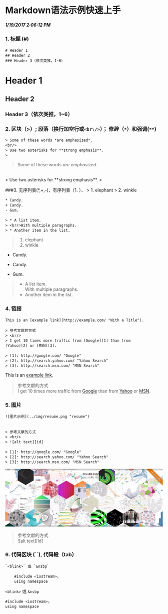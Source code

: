 Markdown语法示例快速上手		
====================
##### 1/19/2017 2:06:12 PM 

### 1. 标题 (#)
	# Header 1
	## Header 2
	### Header 3（依次类推，1~6）

# Header 1
## Header 2
### Header 3（依次类推，1~6）

### 2. 区块（>）; 段落（换行加空行或`<br\/>`）； 修辞（`*`）和强调(`**`)	
	> Some of these words *are emphasized*.
	<br/>
	> Use two asterisks for **strong emphasis**.
	> 

> Some of these words *are emphasized*.
<br/>
> Use two asterisks for **strong emphasis**.
> 

###3. 无序列表(*,+,-)，有序列表（1. ）、
	> 1. elephant
	> 2. winkle
	
	* Candy.
	+ Candy.
	- Gum.
	
	> * A list item.
	> <br/>With multiple paragraphs.
	> * Another item in the list.
	
> 1. elephant
> 2. winkle

* Candy.
+ Candy.
- Gum.

> * A list item.
> <br/>With multiple paragraphs.
> * Another item in the list.

### 4. 链接
	This is an [example link](http://example.com/ "With a Title").
	
	> 参考文献的方式
	> <br/>
	> I get 10 times more traffic from [Google][1] than from
	[Yahoo][2] or [MSN][3].
	
	> [1]: http://google.com/ "Google"
	> [2]: http://search.yahoo.com/ "Yahoo Search"
	> [3]: http://search.msn.com/ "MSN Search"


This is an [example link](http://example.com/ "With a Title").

> 参考文献的方式
> <br/>
> I get 10 times more traffic from [Google][1] than from
[Yahoo][2] or [MSN][3].

> [1]: http://google.com/ "Google"
> [2]: http://search.yahoo.com/ "Yahoo Search"
> [3]: http://search.msn.com/ "MSN Search"
> 
### 5. 图片
	![图片示例](../img/resume.png "resume")
	
	
	> 参考文献的方式
	> <br/>
	> ![alt text][id]
	
	> [1]: http://google.com/ "Google"
	> [2]: http://search.yahoo.com/ "Yahoo Search"
	> [3]: http://search.msn.com/ "MSN Search"

![图片示例](../img/resume.png "resume")


> 参考文献的方式
> <br/>
> ![alt text][id]

> [1]: http://google.com/ "Google"
> [2]: http://search.yahoo.com/ "Yahoo Search"
> [3]: http://search.msn.com/ "MSN Search"


### 6. 代码区块 (``), 代码段（tab）

	`<blink>` 或 `&nsbp`
	
		#include <iostream>;
		using namespace

`<blink>` 或 `&nsbp`

	#include <iostream>;
	using namespace

